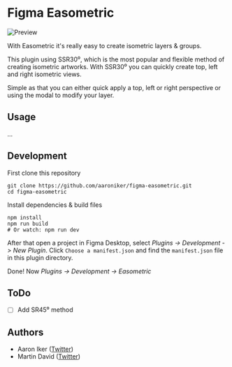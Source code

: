 # Figma Easometric

![Preview](https://aaroniker.me/easometric.gif)

With Easometric it's really easy to create isometric layers & groups.

This plugin using SSR30⁰, which is the most popular and flexible method of creating isometric artworks. With SSR30⁰ you can quickly create top, left and right isometric views.

Simple as that you can either quick apply a top, left or right perspective or using the modal to modify your layer.

## Usage

...

## Development

First clone this repository
```shell
git clone https://github.com/aaroniker/figma-easometric.git
cd figma-easometric
```

Install dependencies & build files
```shell
npm install
npm run build
# Or watch: npm run dev
```

After that open a project in Figma Desktop, select _Plugins -> Development -> New Plugin_. Click `Choose a manifest.json` and find the `manifest.json` file in this plugin directory.

Done! Now _Plugins -> Development -> Easometric_

## ToDo

- [ ] Add SR45⁰ method

## Authors

- Aaron Iker ([Twitter](https://twitter.com/aaroniker_me))
- Martin David ([Twitter](https://twitter.com/srioz))
